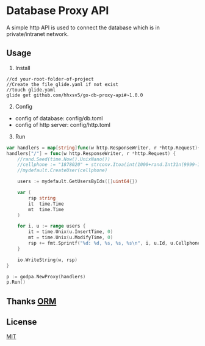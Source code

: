 Database Proxy API
==================

A simple http API is used to connect the database which is in private/intranet network.

## Usage

1. Install

```Shell
//cd your-root-folder-of-project
//Create the file glide.yaml if not exist
//touch glide.yaml
glide get github.com/hhxsv5/go-db-proxy-api#~1.0.0
```

2. Config
- config of database: config/db.toml
- config of http server: config/http.toml


3. Run

```Go
var handlers = map[string]func(w http.ResponseWriter, r *http.Request){}
handlers["/"] = func(w http.ResponseWriter, r *http.Request) {
    //rand.Seed(time.Now().UnixNano())
    //cellphone := "1878020" + strconv.Itoa(int(1000+rand.Int31n(9999-1000)))
    //mydefault.CreateUser(cellphone)

    users := mydefault.GetUsersByIds([]uint64{})

    var (
        rsp string
        it  time.Time
        mt  time.Time
    )

    for i, u := range users {
        it = time.Unix(u.InsertTime, 0)
        mt = time.Unix(u.ModifyTime, 0)
        rsp += fmt.Sprintf("%d: %d, %s, %s, %s\n", i, u.Id, u.Cellphone, it.Format(time.RFC3339), mt.Format("2006-01-02 15:04:05"))
    }

    io.WriteString(w, rsp)
}

p := godpa.NewProxy(handlers)
p.Run()
```

## Thanks [ORM](https://github.com/go-xorm/xorm)

## License

[MIT](https://github.com/hhxsv5/go-db-proxy-api/blob/master/LICENSE)
